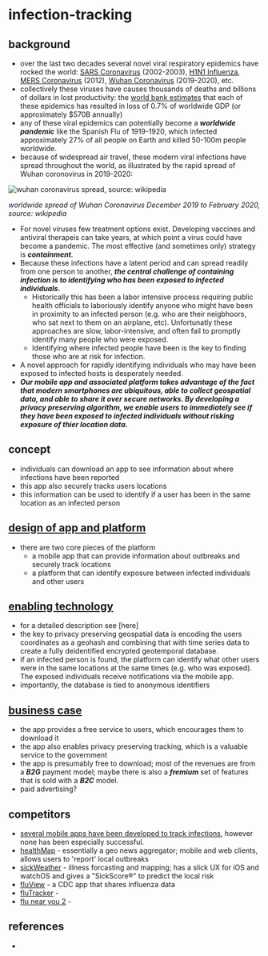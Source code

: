 # infection-tracking


## background
* over the last two decades several novel viral respiratory epidemics have rocked the world: [SARS Coronavirus](https://en.wikipedia.org/wiki/Severe_acute_respiratory_syndrome) (2002-2003), [H1N1 Influenza](https://en.wikipedia.org/wiki/Influenza_A_virus_subtype_H1N1), [MERS Coronavirus](https://en.wikipedia.org/wiki/Middle_East_respiratory_syndrome-related_coronavirus) (2012), [Wuhan Coronavirus](https://en.wikipedia.org/wiki/Coronavirus_disease_2019) (2019-2020), etc.
* collectively these viruses have causes thousands of deaths and billions of dollars in lost productivity: the [world bank estimates](https://www.weforum.org/agenda/2018/05/how-epidemics-infect-the-global-economy-and-what-to-do-about-it/) that each of these epidemics has resulted in loss of 0.7% of worldwide GDP (or approximately $570B annually)
* any of these viral epidemics can potentially become a ***_worldwide pandemic_*** like the Spanish Flu of 1919-1920, which infected approximately 27% of all people on Earth and killed 50-100m people worldwide.
* because of widespread air travel, these modern viral infections have spread throughout the world, as illustrated by the rapid spread of Wuhan coronovirus in 2019-2020:

![wuhan coronavirus spread, source: wikipedia](https://upload.wikimedia.org/wikipedia/commons/b/b3/COVID-19-outbreak-timeline.gif)

_worldwide spread of Wuhan Coronavirus December 2019 to February 2020, source: wikipedia_

* For novel viruses few treatment options exist. Developing vaccines and antiviral therapeis can take years, at which point a virus could have become a pandemic. The most effective (and sometimes only) strategy is ***_containment_***.
* Because these infections have a latent period and can spread readily from one person to another, ***_the central challenge of containing infection is to identifying who has been exposed to infected individuals._*** 
  * Historically this has been a labor intensive process requiring public health officials to laboriously identify anyone who might have been in proximity to an infected person (e.g. who are their neigbhoors, who sat next to them on an airplane, etc). Unfortunatly these approaches are slow, labor-intensive, and often fail to promptly identify many people who were exposed.
  * Identifying where infected people have been is the key to finding those who are at risk for infection.
* A novel approach for rapidly identifying individuals who may have been exposed to infected hosts is desperately needed.
* ***Our mobile app and associated platform takes advantage of the fact that modern smartphones are ubiquitous, able to collect geospatial data, and able to share it over secure networks. By developing a privacy preserving algorithm, we enable users to immediately see if they have been exposed to infected individuals without risking exposure of thier location data.***


## concept
* individuals can download an app to see information about where infections have been reported
* this app also securely tracks users locations
* this information can be used to identify if a user has been in the same location as an infected person

## [design of app and platform](https://github.com/nickmmark/infection-tracking/blob/master/DESIGN.md)
* there are two core pieces of the platform
  * a mobile app that can provide information about outbreaks and securely track locations
  * a platform that can identify exposure between infected individuals and other users
  

## [enabling technology](https://github.com/nickmmark/infection-tracking/blob/master/TECHNOLOGY.md)
* for a detailed description see [here]
* the key to privacy preserving geospatial data is encoding the users coordinates as a geohash and combining that with time series data to create a fully deidentified encrypted geotemporal database.
* if an infected person is found, the platform can identify what other users were in the same locations at the same times (e.g. who was exposed). The exposed individuals receive notifications via the mobile app.
* importantly, the database is tied to anonymous identifiers

## [business case]()
* the app provides a free service to users, which encourages them to download it
* the app also enables privacy preserving tracking, which is a valuable service to the government
* the app is presumably free to download; most of the revenues are from a ***B2G*** payment model; maybe there is also a ***fremium*** set of features that is sold with a ***B2C*** model.
 * paid advertising?

## competitors
* [several mobile apps have been developed to track infections](https://jglobalbiosecurity.com/articles/10.31646/gbio.39/), however none has been especially successful.
 * [healthMap](https://healthmap.org/en/) - essentially a geo news aggregator; mobile and web clients, allows users to 'report' local outbreaks
 * [sickWeather](http://www.sickweather.com/) - illness forcasting and mapping; has a slick UX for iOS and watchOS and gives a "SickScore®" to predict the local risk
 * [fluView](https://apps.apple.com/us/app/fluview/id507807044) - a CDC app that shares influenza data
 * [fluTracker](https://apps.apple.com/us/app/fluview/id507807044) - 
 * [flu near you 2](https://flunearyou.org/#!/) - 

## references
* 
